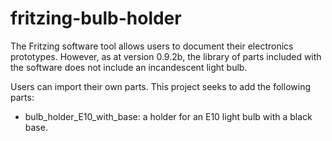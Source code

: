 # fritzing-bulb-holder

The Fritzing software tool allows users to document their electronics
prototypes. However, as at version 0.9.2b, the library of parts included with
the software does not include an incandescent light bulb.

Users can import their own parts. This project seeks to add the following parts:

* bulb_holder_E10_with_base: a holder for an E10 light bulb with a black base.